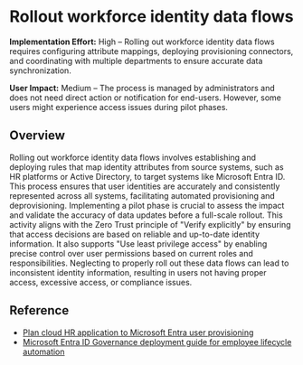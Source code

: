 #  Rollout workforce identity data flows

**Implementation Effort:** High – Rolling out workforce identity data flows requires configuring attribute mappings, deploying provisioning connectors, and coordinating with multiple departments to ensure accurate data synchronization.

**User Impact:** Medium – The process is managed by administrators and does not need direct action or notification for end-users. However, some users might experience access issues during pilot phases.

## Overview

Rolling out workforce identity data flows involves establishing and deploying rules that map identity attributes from source systems, such as HR platforms or Active Directory, to target systems like Microsoft Entra ID. This process ensures that user identities are accurately and consistently represented across all systems, facilitating automated provisioning and deprovisioning. Implementing a pilot phase is crucial to assess the impact and validate the accuracy of data updates before a full-scale rollout. This activity aligns with the Zero Trust principle of "Verify explicitly" by ensuring that access decisions are based on reliable and up-to-date identity information. It also supports "Use least privilege access" by enabling precise control over user permissions based on current roles and responsibilities. Neglecting to properly roll out these data flows can lead to inconsistent identity information, resulting in users not having proper access, excessive access, or compliance issues.

## Reference
* [Plan cloud HR application to Microsoft Entra user provisioning](https://learn.microsoft.com/entra/identity/app-provisioning/plan-cloud-hr-provision)
* [Microsoft Entra ID Governance deployment guide for employee lifecycle automation](https://learn.microsoft.com/entra/architecture/governance-deployment-employee-lifecycle)
